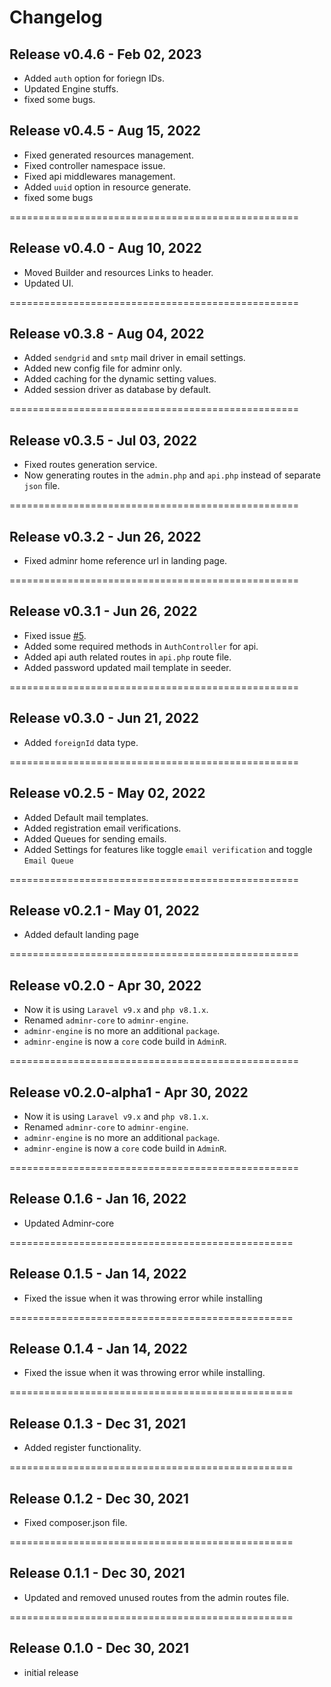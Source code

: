# Changelog

## Release v0.4.6 - Feb 02, 2023

-   Added `auth` option for foriegn IDs.
-   Updated Engine stuffs.
-   fixed some bugs.

## Release v0.4.5 - Aug 15, 2022

-   Fixed generated resources management.
-   Fixed controller namespace issue.
-   Fixed api middlewares management.
-   Added `uuid` option in resource generate.
-   fixed some bugs

==================================================

## Release v0.4.0 - Aug 10, 2022

-   Moved Builder and resources Links to header.
-   Updated UI.

==================================================

## Release v0.3.8 - Aug 04, 2022

-   Added `sendgrid` and `smtp` mail driver in email settings.
-   Added new config file for adminr only.
-   Added caching for the dynamic setting values.
-   Added session driver as database by default.

==================================================

## Release v0.3.5 - Jul 03, 2022

-   Fixed routes generation service.
-   Now generating routes in the `admin.php` and `api.php` instead of separate `json` file.

==================================================

## Release v0.3.2 - Jun 26, 2022

-   Fixed adminr home reference url in landing page.

==================================================

## Release v0.3.1 - Jun 26, 2022

-   Fixed issue [#5](https://github.com/thedevsbuddy/adminr/issues/5).
-   Added some required methods in `AuthController` for api.
-   Added api auth related routes in `api.php` route file.
-   Added password updated mail template in seeder.

==================================================

## Release v0.3.0 - Jun 21, 2022

-   Added `foreignId` data type.

==================================================

## Release v0.2.5 - May 02, 2022

-   Added Default mail templates.
-   Added registration email verifications.
-   Added Queues for sending emails.
-   Added Settings for features like toggle `email verification` and toggle `Email Queue`

==================================================

## Release v0.2.1 - May 01, 2022

-   Added default landing page

==================================================

## Release v0.2.0 - Apr 30, 2022

-   Now it is using `Laravel v9.x` and `php v8.1.x`.
-   Renamed `adminr-core` to `adminr-engine`.
-   `adminr-engine` is no more an additional `package`.
-   `adminr-engine` is now a `core` code build in `AdminR`.

==================================================

## Release v0.2.0-alpha1 - Apr 30, 2022

-   Now it is using `Laravel v9.x` and `php v8.1.x`.
-   Renamed `adminr-core` to `adminr-engine`.
-   `adminr-engine` is no more an additional `package`.
-   `adminr-engine` is now a `core` code build in `AdminR`.

==================================================

## Release 0.1.6 - Jan 16, 2022

-   Updated Adminr-core

=================================================

## Release 0.1.5 - Jan 14, 2022

-   Fixed the issue when it was throwing error while installing

=================================================

## Release 0.1.4 - Jan 14, 2022

-   Fixed the issue when it was throwing error while installing.

=================================================

## Release 0.1.3 - Dec 31, 2021

-   Added register functionality.

=================================================

## Release 0.1.2 - Dec 30, 2021

-   Fixed composer.json file.

=================================================

## Release 0.1.1 - Dec 30, 2021

-   Updated and removed unused routes from the admin routes file.

=================================================

## Release 0.1.0 - Dec 30, 2021

-   initial release
